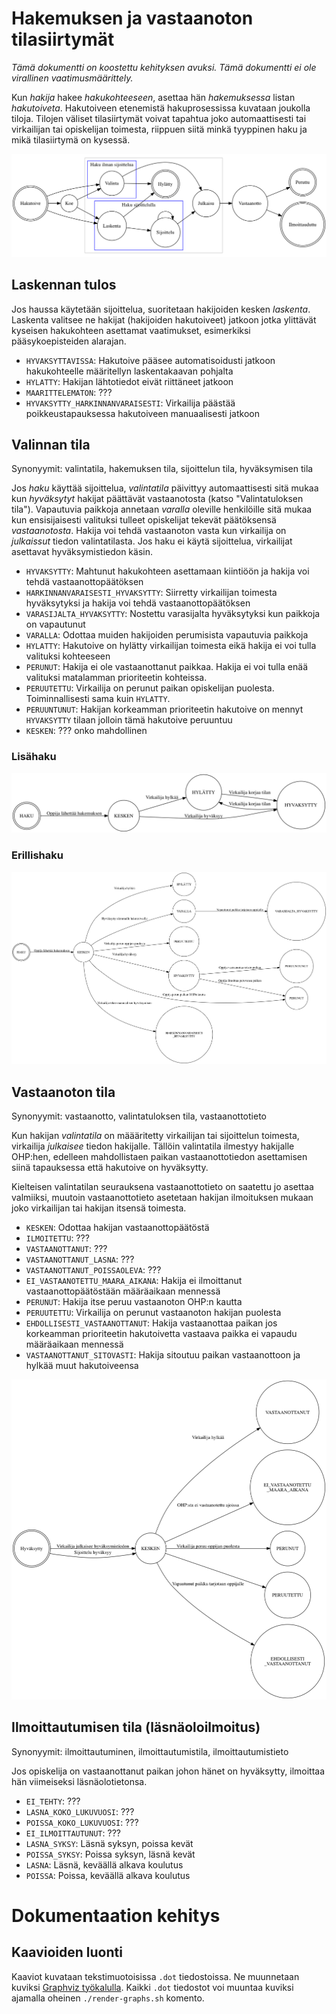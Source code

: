 # Hakemuksen ja vastaanoton tilasiirtymät

*Tämä dokumentti on koostettu kehityksen avuksi. Tämä dokumentti ei ole
virallinen vaatimusmäärittely.*

Kun *hakija* hakee *hakukohteeseen*, asettaa hän *hakemuksessa* listan
*hakutoiveta*. Hakutoiveen etenemistä hakuprosessissa kuvataan joukolla
tiloja. Tilojen väliset tilasiirtymät voivat tapahtua joko automaattisesti tai
virkailijan tai opiskelijan toimesta, riippuen siitä minkä tyyppinen haku ja
mikä tilasiirtymä on kysessä.

![Hakutoiveen käsittely erilaisissa hakutyypeissä](hakuprosessi.png)


## Laskennan tulos

Jos haussa käytetään sijoittelua, suoritetaan hakijoiden kesken *laskenta*.
Laskenta valitsee ne hakijat (hakijoiden hakutoiveet) jatkoon jotka ylittävät
kyseisen hakukohteen asettamat vaatimukset, esimerkiksi pääsykoepisteiden
alarajan.

- `HYVAKSYTTAVISSA`: Hakutoive pääsee automatisoidusti jatkoon hakukohteelle
  määritellyn laskentakaavan pohjalta
- `HYLATTY`: Hakijan lähtotiedot eivät riittäneet jatkoon
- `MAARITTELEMATON`: ???
- `HYVAKSYTTY_HARKINNANVARAISESTI`: Virkailija päästää poikkeustapauksessa
  hakutoiveen manuaalisesti jatkoon


## Valinnan tila

Synonyymit: valintatila, hakemuksen tila, sijoittelun tila, hyväksymisen tila

Jos *haku* käyttää sijoittelua, *valintatila* päivittyy automaattisesti sitä
mukaa kun *hyväksytyt* hakijat päättävät vastaanotosta (katso "Valintatuloksen
tila"). Vapautuvia paikkoja annetaan *varalla* oleville henkilöille sitä mukaa
kun ensisijaisesti valituksi tulleet opiskelijat tekevät päätöksensä
*vastaanotosta*. Hakija voi tehdä vastaanoton vasta kun virkailija on
*julkaissut* tiedon valintatilasta. Jos haku ei käytä sijoittelua, virkailijat
asettavat hyväksymistiedon käsin.

- `HYVAKSYTTY`: Mahtunut hakukohteen asettamaan kiintiöön ja hakija voi tehdä
  vastaanottopäätöksen
- `HARKINNANVARAISESTI_HYVAKSYTTY`: Siirretty virkailijan toimesta
  hyväksytyksi ja hakija voi tehdä vastaanottopäätöksen
- `VARASIJALTA_HYVAKSYTTY`: Nostettu varasijalta hyväksytyksi kun paikkoja on
  vapautunut
- `VARALLA`: Odottaa muiden hakijoiden perumisista vapautuvia paikkoja
- `HYLATTY`: Hakutoive on hylätty virkailijan toimesta eikä hakija ei voi
  tulla valituksi kohteeseen
- `PERUNUT`: Hakija ei ole vastaanottanut paikkaa. Hakija ei voi tulla enää
  valituksi matalamman prioriteetin kohteissa.
- `PERUUTETTU`: Virkailija on perunut paikan opiskelijan puolesta.
  Toiminnallisesti sama kuin `HYLATTY`.
- `PERUUNTUNUT`: Hakijan korkeamman prioriteetin hakutoive on mennyt
  `HYVAKSYTTY` tilaan jolloin tämä hakutoive peruuntuu
- `KESKEN`: ??? onko mahdollinen


### Lisähaku

![Lisähaussa käytetyt valintatilat](lisahaku_valintatila.png)


### Erillishaku

![Erillishaussa käytetyt valintatilat](erillishaku_valintatila.png)


## Vastaanoton tila

Synonyymit: vastaanotto, valintatuloksen tila, vastaanottotieto

Kun hakijan *valintatila* on määäritetty virkailijan tai sijoittelun toimesta,
virkailija *julkaisee* tiedon hakijalle. Tällöin valintatila ilmestyy
hakijalle OHP:hen, edelleen mahdollistaen paikan vastaanottotiedon asettamisen
siinä tapauksessa että hakutoive on hyväksytty.

Kielteisen valintatilan seurauksena vastaanottotieto on saatettu jo asettaa
valmiiksi, muutoin vastaanottotieto asetetaan hakijan ilmoituksen mukaan joko
virkailijan tai hakijan itsensä toimesta.

- `KESKEN`: Odottaa hakijan vastaanottopäätöstä
- `ILMOITETTU`: ???
- `VASTAANOTTANUT`: ???
- `VASTAANOTTANUT_LASNA`: ???
- `VASTAANOTTANUT_POISSAOLEVA`: ???
- `EI_VASTAANOTETTU_MAARA_AIKANA`: Hakija ei ilmoittanut vastaanottopäätöstään
  määräaikaan mennessä
- `PERUNUT`: Hakija itse peruu vastaanoton OHP:n kautta
- `PERUUTETTU`: Virkailija on perunut vastaanoton hakijan puolesta
- `EHDOLLISESTI_VASTAANOTTANUT`: Hakija vastaanottaa paikan jos korkeamman
  prioriteetin hakutoivetta vastaava paikka ei vapaudu määräaikaan mennessä
- `VASTAANOTTANUT_SITOVASTI`: Hakija sitoutuu paikan vastaanottoon ja hylkää
  muut hakutoiveensa

![Vastaanottotilan siirtymät](vastaanotto.png)


## Ilmoittautumisen tila (läsnäoloilmoitus)

Synonyymit: ilmoittautuminen, ilmoittautumistila, ilmoittautumistieto

Jos opiskelija on vastaanottanut paikan johon hänet on hyväksytty, ilmoittaa
hän viimeiseksi läsnäolotietonsa.

- `EI_TEHTY`: ???
- `LASNA_KOKO_LUKUVUOSI`: ???
- `POISSA_KOKO_LUKUVUOSI`: ???
- `EI_ILMOITTAUTUNUT`: ???
- `LASNA_SYKSY`: Läsnä syksyn, poissa kevät
- `POISSA_SYKSY`: Poissa syksyn, läsnä kevät
- `LASNA`: Läsnä, keväällä alkava koulutus
- `POISSA`: Poissa, keväällä alkava koulutus


# Dokumentaation kehitys

## Kaavioiden luonti

Kaaviot kuvataan tekstimuotoisissa `.dot` tiedostoissa. Ne muunnetaan kuviksi
[Graphviz työkalulla](http://www.graphviz.org/). Kaikki `.dot` tiedostot voi
muuntaa kuviksi ajamalla oheinen `./render-graphs.sh` komento.
